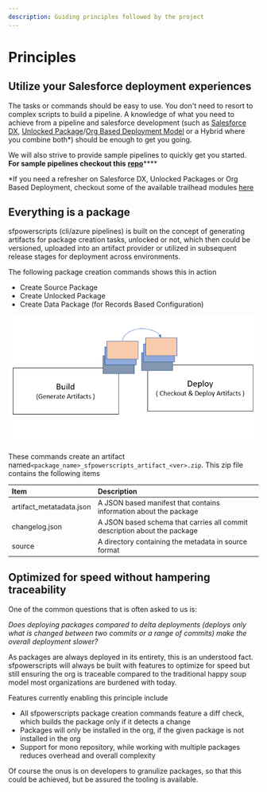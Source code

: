 ```yaml
---
description: Guiding principles followed by the project
---
```


# Principles

## Utilize your Salesforce deployment experiences

The tasks or commands should be easy to use.  You don't need to resort to complex scripts to build a pipeline. A knowledge of what you need to achieve from a pipeline and salesforce development \(such as  [Salesforce DX](https://developer.salesforce.com/docs/atlas.en-us.sfdx_dev.meta/sfdx_dev/sfdx_dev_intro.htm), [Unlocked Package](https://developer.salesforce.com/docs/atlas.en-us.sfdx_dev.meta/sfdx_dev/sfdx_dev_unlocked_pkg_intro.htm)/[Org Based Deployment Model](https://trailhead.salesforce.com/content/learn/modules/org-development-model) or a Hybrid where you combine both\*\) should be enough to get you going.

We will also strive to provide sample pipelines to quickly get you started. **For sample pipelines checkout this** [**repo**](https://github.com/dxatscale/easy-spaces-lwc/tree/develop/.azure-pipelines)\*\*\*\*

\*If you need a refresher on Salesforce DX, Unlocked Packages or Org Based Deployment, checkout some of the available trailhead modules [here](https://trailhead.salesforce.com/en/users/azlam/trailmixes/salesforce-dx)

## Everything is a package

sfpowerscripts \(cli/azure pipelines\) is built on the concept of generating artifacts for package creation tasks, unlocked or not, which then could be versioned, uploaded into an artifact provider or utilized in subsequent release stages for deployment across environments.

The following package creation commands shows this in action

* Create Source Package
* Create Unlocked Package
* Create Data Package \(for Records Based Configuration\)



![Use of artifacts across different stages](.gitbook/assets/build-deploy.png)

These commands create an artifact named`<package_name>_sfpowerscripts_artifact_<ver>.zip`. This zip file contains the following items

| Item | Description |
| :--- | :--- |
| artifact\_metatadata.json | A JSON based manifest that contains information about the package |
| changelog.json | A JSON based schema that carries all commit description about the package |
| source | A directory containing the metadata in source format  |

## Optimized for speed without hampering traceability

One of the common questions that is often asked to us is:  
  
_Does deploying packages compared to delta deployments \(deploys only what is changed between two commits or a range of commits\) make the overall deployment slower?_ 

As packages are always deployed in its entirety, this is an understood fact. sfpowerscripts will always be built with features to optimize for speed but still ensuring the org is traceable compared to the traditional happy soup model most organizations are burdened with today.

Features currently enabling this principle include 

* All sfpowerscripts package creation commands feature a diff check, which builds the package only if it detects a change 
* Packages will only be installed in the org, if the given package is not installed in the org
* Support for mono repository, while working with multiple packages reduces overhead and overall complexity

Of course the onus is on developers to granulize packages, so that this could be achieved, but be assured the tooling is available.



